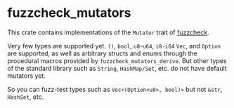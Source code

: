 # fuzzcheck_mutators

This crate contains implementations of the `Mutator` trait of [fuzzcheck].

Very few types are supported yet. `()`, `bool`, `u8`-`u64`, `i8-i64` `Vec`, 
and `Option` are supported, as well as arbitrary structs and enums through the
procedural macros provided by `fuzzcheck_mutators_derive`. But other types of
the standard library such as `String`, `HashMap/Set`, etc. do not have default 
mutators yet.

So you can fuzz-test types such as `Vec<(Option<u8>, bool)>` but not `&str`,
`HashSet`, etc.

[fuzzcheck]: https://crates.io/crates/fuzzcheck
